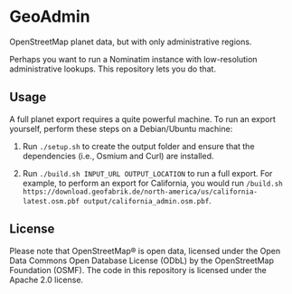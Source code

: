 # GeoAdmin
OpenStreetMap planet data, but with only administrative regions.

Perhaps you want to run a Nominatim instance with low-resolution administrative lookups. This repository lets you do that.

## Usage

A full planet export requires a quite powerful machine. To run an export yourself, perform these steps on a Debian/Ubuntu machine:

1. Run `./setup.sh` to create the output folder and ensure that the dependencies (i.e., Osmium and Curl) are installed.

2. Run `./build.sh INPUT_URL OUTPUT_LOCATION` to run a full export. For example, to perform an export for California, you would run `/build.sh https://download.geofabrik.de/north-america/us/california-latest.osm.pbf output/california_admin.osm.pbf`.

## License

Please note that OpenStreetMap® is open data, licensed under the Open Data Commons Open Database License (ODbL) by the OpenStreetMap Foundation (OSMF). The code in this repository is licensed under the Apache 2.0 license.
